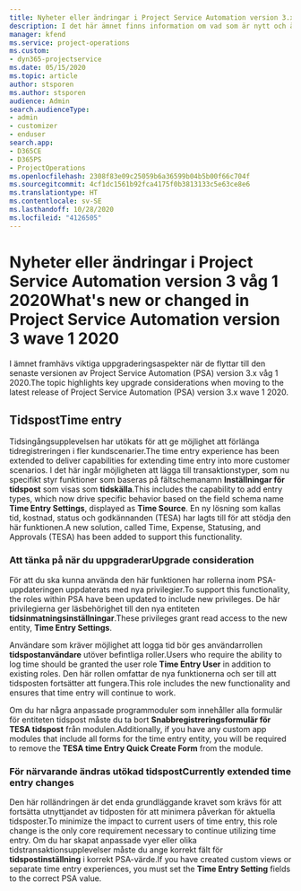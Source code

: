 ```yaml
---
title: Nyheter eller ändringar i Project Service Automation version 3.x våg 1 2020
description: I det här ämnet finns information om vad som är nytt och ändrat i Project Service Automation version 3 våg 1 2020.
manager: kfend
ms.service: project-operations
ms.custom:
- dyn365-projectservice
ms.date: 05/15/2020
ms.topic: article
author: stsporen
ms.author: stsporen
audience: Admin
search.audienceType:
- admin
- customizer
- enduser
search.app:
- D365CE
- D365PS
- ProjectOperations
ms.openlocfilehash: 2308f83e09c25059b6a36599b04b5b00f66c704f
ms.sourcegitcommit: 4cf1dc1561b92fca4175f0b3813133c5e63ce8e6
ms.translationtype: HT
ms.contentlocale: sv-SE
ms.lasthandoff: 10/28/2020
ms.locfileid: "4126505"
---
```

# <a name="whats-new-or-changed-in-project-service-automation-version-3-wave-1-2020"></a><span data-ttu-id="993f6-103">Nyheter eller ändringar i Project Service Automation version 3 våg 1 2020</span><span class="sxs-lookup"><span data-stu-id="993f6-103">What's new or changed in Project Service Automation version 3 wave 1 2020</span></span>
<span data-ttu-id="993f6-104">I ämnet framhävs viktiga uppgraderingsaspekter när de flyttar till den senaste versionen av Project Service Automation (PSA) version 3.x våg 1 2020.</span><span class="sxs-lookup"><span data-stu-id="993f6-104">The topic highlights key upgrade considerations when moving to the latest release of Project Service Automation (PSA) version 3.x wave 1 2020.</span></span>

## <a name="time-entry"></a><span data-ttu-id="993f6-105">Tidspost</span><span class="sxs-lookup"><span data-stu-id="993f6-105">Time entry</span></span>
<span data-ttu-id="993f6-106">Tidsingångsupplevelsen har utökats för att ge möjlighet att förlänga tidregistreringen i fler kundscenarier.</span><span class="sxs-lookup"><span data-stu-id="993f6-106">The time entry experience has been extended to deliver capabilities for extending time entry into more customer scenarios.</span></span> <span data-ttu-id="993f6-107">I det här ingår möjligheten att lägga till transaktionstyper, som nu specifikt styr funktioner som baseras på fältschemanamn **Inställningar för tidspost** som visas som **tidskälla**.</span><span class="sxs-lookup"><span data-stu-id="993f6-107">This includes the capability to add entry types, which now drive specific behavior based on the field schema name **Time Entry Settings**, displayed as **Time Source**.</span></span> <span data-ttu-id="993f6-108">En ny lösning som kallas tid, kostnad, status och godkännanden (TESA) har lagts till för att stödja den här funktionen.</span><span class="sxs-lookup"><span data-stu-id="993f6-108">A new solution, called Time, Expense, Statusing, and Approvals (TESA) has been added to support this functionality.</span></span>

### <a name="upgrade-consideration"></a><span data-ttu-id="993f6-109">Att tänka på när du uppgraderar</span><span class="sxs-lookup"><span data-stu-id="993f6-109">Upgrade consideration</span></span>
<span data-ttu-id="993f6-110">För att du ska kunna använda den här funktionen har rollerna inom PSA-uppdateringen uppdaterats med nya privilegier.</span><span class="sxs-lookup"><span data-stu-id="993f6-110">To support this functionality, the roles within PSA have been updated to include new privileges.</span></span> <span data-ttu-id="993f6-111">De här privilegierna ger läsbehörighet till den nya entiteten **tidsinmatningsinställningar**.</span><span class="sxs-lookup"><span data-stu-id="993f6-111">These privileges grant read access to the new entity, **Time Entry Settings**.</span></span>

<span data-ttu-id="993f6-112">Användare som kräver möjlighet att logga tid bör ges användarrollen **tidspostanvändare** utöver befintliga roller.</span><span class="sxs-lookup"><span data-stu-id="993f6-112">Users who require the ability to log time should be granted the user role **Time Entry User** in addition to existing roles.</span></span> <span data-ttu-id="993f6-113">Den här rollen omfattar de nya funktionerna och ser till att tidsposten fortsätter att fungera.</span><span class="sxs-lookup"><span data-stu-id="993f6-113">This role includes the new functionality and ensures that time entry will continue to work.</span></span>

<span data-ttu-id="993f6-114">Om du har några anpassade programmoduler som innehåller alla formulär för entiteten tidspost måste du ta bort **Snabbregistreringsformulär för TESA tidspost** från modulen.</span><span class="sxs-lookup"><span data-stu-id="993f6-114">Additionally, if you have any custom app modules that include all forms for the time entry entity, you will be required to remove the **TESA time Entry Quick Create Form** from the module.</span></span>

### <a name="currently-extended-time-entry-changes"></a><span data-ttu-id="993f6-115">För närvarande ändras utökad tidspost</span><span class="sxs-lookup"><span data-stu-id="993f6-115">Currently extended time entry changes</span></span>
<span data-ttu-id="993f6-116">Den här rolländringen är det enda grundläggande kravet som krävs för att fortsätta utnyttjandet av tidposten för att minimera påverkan för aktuella tidsposter.</span><span class="sxs-lookup"><span data-stu-id="993f6-116">To minimize the impact to current users of time entry, this role change is the only core requirement necessary to continue utilizing time entry.</span></span> <span data-ttu-id="993f6-117">Om du har skapat anpassade vyer eller olika tidstransaktionsupplevelser måste du ange korrekt fält för **tidspostinställning** i korrekt PSA-värde.</span><span class="sxs-lookup"><span data-stu-id="993f6-117">If you have created custom views or separate time entry experiences, you must set the **Time Entry Setting** fields to the correct PSA value.</span></span>
